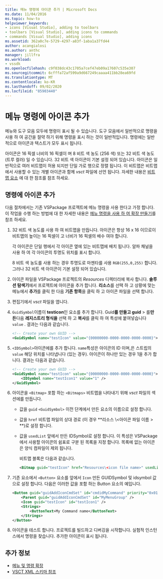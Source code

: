 ```yaml
---
title: 메뉴 명령에 아이콘 추가 | Microsoft Docs
ms.date: 11/04/2016
ms.topic: how-to
helpviewer_keywords:
- icons [Visual Studio], adding to toolbars
- toolbars [Visual Studio], adding icons to commands
- commands [Visual Studio], adding icons
ms.assetid: 362a0c7e-5729-4297-a83f-1aba1a37fd44
author: acangialosi
ms.author: anthc
manager: jillfra
ms.workload:
- vssdk
ms.openlocfilehash: c9f038dc43c1705a7cef47eb09a17607c535e307
ms.sourcegitcommit: 6cfffa72af599a9d667249caaaa411bb28ea69fd
ms.translationtype: MT
ms.contentlocale: ko-KR
ms.lasthandoff: 09/02/2020
ms.locfileid: "85903440"
---
```

# <a name="add-icons-to-menu-commands"></a>메뉴 명령에 아이콘 추가
메뉴와 도구 모음 모두에 명령이 표시 될 수 있습니다. 도구 모음에서 일반적으로 명령을 사용 하 여 공간을 절약 하기 위해 명령을 표시 하는 것이 일반적입니다. 명령에는 일반적으로 아이콘과 텍스트가 모두 표시 됩니다.

 아이콘은 16 픽셀 너비의 16 픽셀이 며 8 비트 색 농도 (256 색) 또는 32 비트 색 농도 (트루 컬러) 일 수 있습니다. 32 비트 색 아이콘이 기본 설정 되어 있습니다. 아이콘은 일반적으로 여러 비트맵이 허용 되지만 단일 가로 행으로 정렬 됩니다. 이 비트맵은 비트맵에서 사용할 수 있는 개별 아이콘과 함께 *vsct* 파일에 선언 됩니다. 자세한 내용은 [비트맵 요소](../extensibility/bitmaps-element.md) 에 대 한 참조를 참조 하세요.

## <a name="add-an-icon-to-a-command"></a>명령에 아이콘 추가
 다음 절차에서는 기존 VSPackage 프로젝트에 메뉴 명령을 사용 한다고 가정 합니다. 이 작업을 수행 하는 방법에 대 한 자세한 내용은 [메뉴 명령을 사용 하 여 확장 만들기](../extensibility/creating-an-extension-with-a-menu-command.md)를 참조 하세요.

1. 32 비트 색 농도를 사용 하 여 비트맵을 만듭니다. 아이콘은 항상 16 x 16 이므로이 비트맵의 높이는 16 픽셀이 고 너비가 16 픽셀의 배수 여야 합니다.

     각 아이콘은 단일 행에서 각 아이콘 옆에 있는 비트맵에 배치 됩니다. 알파 채널을 사용 하 여 각 아이콘의 투명도 위치를 표시 합니다.

     8 비트 색 농도를 사용 하는 경우 투명도로 마젠타를 사용 `RGB(255,0,255)` 합니다. 그러나 32 비트 색 아이콘이 기본 설정 되어 있습니다.

2. 아이콘 파일을 VSPackage 프로젝트의 *Resources* 디렉터리에 복사 합니다. **솔루션 탐색기**에서 프로젝트에 아이콘을 추가 합니다. **리소스**를 선택 하 고 상황에 맞는 메뉴에서 **추가**를 클릭 한 다음 **기존 항목**을 클릭 하 고 아이콘 파일을 선택 합니다.

3. 편집기에서 *vsct* 파일을 엽니다.

4. `GuidSymbol`이름이 **testicon**인 요소를 추가 합니다. Guid**를 만들고 guid**  >  를**만든**다음 **레지스트리 형식을** 선택 하 고 **복사**를 클릭 하 여 특성에 붙여넣습니다 `value` . 결과는 다음과 같습니다.

    ```xml
    <!-- Create your own GUID -->
    <GuidSymbol name="testIcon" value="{00000000-0000-0000-0000-0000}">
    ```

5. `<IDSymbol>`아이콘에를 추가 합니다. `name`특성은 아이콘의 ID 이며,은 스트립의 `value` 해당 위치를 나타냅니다 (있는 경우). 아이콘이 하나만 있는 경우 1을 추가 합니다. 결과는 다음과 같습니다.

    ```xml
    <!-- Create your own GUID -->
    <GuidSymbol name="testIcon" value="{00000000-0000-0000-0000-0000}">
        <IDSymbol name="testIcon1" value="1" />
    </GuidSymbol>
    ```

6. 아이콘을 `<Bitmap>` 포함 하는 `<Bitmaps>` 비트맵을 나타내기 위해 *vsct* 파일의 섹션에를 만듭니다.

    - 값을 `guid` `<GuidSymbol>` 이전 단계에서 만든 요소의 이름으로 설정 합니다.

    - 값을 `href` 비트맵 파일의 상대 경로 (이 경우 **리소스 \\<아이콘 파일 이름 \> **)로 설정 합니다.

    - 값을 `usedList` 앞에서 만든 IDSymbol로 설정 합니다. 이 특성은 VSPackage에서 사용할 아이콘의 쉼표로 구분 된 목록을 지정 합니다. 목록에 없는 아이콘은 양식 컴파일이 제외 됩니다.

         비트맵 블록은 다음과 같습니다.

        ```xml
        <Bitmap guid="testIcon" href="Resources\<icon file name>" usedList="testIcon1"/>
        ```

7. 기존 요소에서 `<Button>` 요소를 앞에서 `Icon` 만든 GUIDSymbol 및 idsymbol 값으로 설정 합니다. 다음은 이러한 값을 포함 하는 Button 요소의 예입니다.

    ```xml
    <Button guid="guidAddIconCmdSet" id="cmdidMyCommand" priority="0x0100" type="Button">
        <Parent guid="guidAddIconCmdSet" id="MyMenuGroup" />
        <Icon guid="testIcon" id="testIcon1" />
        <Strings>
            <ButtonText>My Command name</ButtonText>
        </Strings>
    </Button>
    ```

8. 아이콘을 테스트 합니다. 프로젝트를 빌드하고 디버깅을 시작합니다. 실험적 인스턴스에서 명령을 찾습니다. 추가한 아이콘이 표시 됩니다.

## <a name="see-also"></a>추가 정보
- [메뉴 및 명령 확장](../extensibility/extending-menus-and-commands.md)
- [VSCT XML 스키마 참조](../extensibility/vsct-xml-schema-reference.md)
